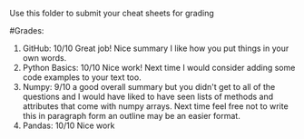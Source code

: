 Use this folder to submit your cheat sheets for grading

#Grades:
1. GitHub: 10/10 Great job! Nice summary I like how you put things in your own words.
2. Python Basics: 10/10 Nice work! Next time I would consider adding some code examples to your text too.
3. Numpy: 9/10 a good overall summary but you didn't get to all of the questions and I would have liked to have seen lists of methods and attributes that come with numpy arrays. Next time feel free not to write this in paragraph form an outline may be an easier format. 
4. Pandas: 10/10 Nice work